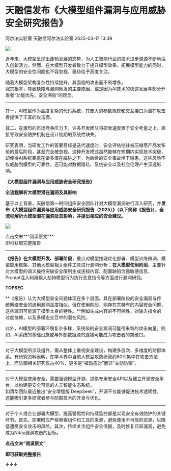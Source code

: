 #  天融信发布《大模型组件漏洞与应用威胁安全研究报告》​   
阿尔法实验室  天融信阿尔法实验室   2025-03-17 13:39  
  
![](https://mmbiz.qpic.cn/mmbiz_gif/nJmicCz2NYxNibMqIOfXMnZxbVBPBGKu3pficMjqFslyVdhUYhSozJ0egjyKoezIaK9qEyYy6ttzMv3T5Kiasiae7icg/640?wx_fmt=gif&from=appmsg "")  
  
近年来，大模型呈现出蓬勃发展的态势，为人工智能行业的技术进步源源不断地注入创新活力。然而，在大模型开发者致力于提升模型效果、拓展模型能力的同时，大模型的安全性问题也不容忽视，亟待给予高度关注。  
  
  
随着大模型架构复杂性持续提升，其面临的攻击面不断增多。  
究其根本，导致缺陷与漏洞频发的主要原因，或是因为AI技术的快速发展与部分开发者“功能优先、安全滞后”的观念。  
  
****  
  
  
其一，AI模型作为高度复杂的代码系统，其庞大的参数规模和交互接口为潜在攻击者提供了丰富的攻击面。  
  
  
其二，在激烈的市场竞争压力下，许多开发团队将研发速度置于安全考量之上，直接导致安全防护机制在设计初期的系统性缺失。  
  
研究表明，当研发工作的首要目标是迭代速度时，安全评估往往被压缩至产品发布前的最后阶段，甚至完全被忽视。这种开发模式虽然能够在短期内实现技术突破，却使得AI系统暴露在诸多潜在威胁之下，为后续的安全事故埋下隐患。这些风险不仅威胁到模型的可靠性，还可能对数据隐私、系统安全以及社会伦理产生深远影响。  
  
  
  
**《大模型组件漏洞与应用威胁安全研究报告》**  
  
  
**全流程解析大模型潜在漏洞及其影响**  
  
  
  
基于以上背景，天融信第一时间组织安全团队针对大模型漏洞进行深入研究，并**发布《大模型组件漏洞与应用威胁安全研究报告（2025）》（以下简称《报告》），全流程解析大模型潜在漏洞及其影响，并提出相应的安全建议。**  
  
  
![](https://mmbiz.qpic.cn/mmbiz_jpg/nJmicCz2NYxOCo3h1p3sUq0X136ys4ibhbYQRxv9FluOo1X1d6hw0yEbeWHVqpPUpuDjbNOpAhIoBh2DuPG7tAzg/640?wx_fmt=jpeg&from=appmsg "")  
  
点击文末**“阅读原文”**  
即可获取完整报告  
  
****  
**《报告》在大模型开发、部署阶段**，重点对模型推理优化部署、模型训练微调、模型应用框架、其他大模型相关组件工具进行漏洞分析；**在大模型使用阶段**，主要针对大模型的语义操控突破安全限制生成违规内容、配置缺陷泄露敏感信息、Prompt注入利用输入劫持模型行为执行恶意指令等方面进行漏洞研究。  
  
  
**TOPSEC**  
  
  
  
**《报告》认为大模型安全问题体现在多个层面。其在部署阶段的安全漏洞与传统网络安全的通用漏洞高度相似。但在使用阶段，则存在其特有的内容安全问题，这些漏洞可能源于模型本身的特性。**例如生成内容的不可控性、对输入指令的过度依赖，以及多模态交互中的潜在风险。  
  
  
  
  
此外，AI模型的部署环境复杂多样，系统级的安全漏洞可能带来新的攻击向量。例如，AI系统的基础设施或与外部数据源的连接可能成为攻击者的突破口。  
  
  
  
****  
对于大模型所涉及组件，需从整体上重视安全建设，构建多层次、多维度的防御体系。有研究资料表明，在学术界中当前大模型攻防研究约60%集中在攻击方法上，而防御相关研究仅占40%，更多是“被动应对”而非“主动防御”。  
  
  
****  
对于大模型使用安全，需要强调模型开源、提供专用安全API以及建立开源安全平台，以构建更安全可信的人工智能生态系统。  
如清华团队最近推出“安全增强版 DeepSeek”，开源不仅能够促进技术透明性，还能吸引更多研究者参与防御技术的开发与优化。  
  
  
****  
对于个人或企业部署大模型，提高警惕性和持续监控都是实现安全有效防护的关键环节。首先，部署时应严格审查组件和工具的来源，避免使用不可信的资源，以降低遭受安全攻击的风险。其次，持续关注组件安全情报，及时修复已知漏洞，避免成为Nday漏洞攻击的目标。  
  
  
**点击文末“阅读原文”**  
  
**即可获取完整报告**  
  
**↓↓↓**  
  
  
  
  
